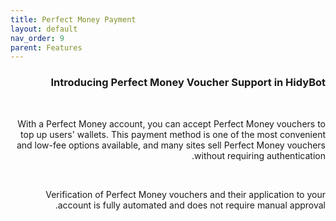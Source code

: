 ```yaml
---
title: Perfect Money Payment
layout: default
nav_order: 9
parent: Features
---
```


<head>
    <meta charset="utf-8">
    <link rel="stylesheet" href="https://b3h1z.github.io/HidyBot-Docs/assets/css/style.css">
</head>
<div dir="rtl">
<h3>Introducing Perfect Money Voucher Support in HidyBot</h3>
<br>
<p>With a Perfect Money account, you can accept Perfect Money vouchers to top up users' wallets. This payment method is one of the most convenient and low-fee options available, and many sites sell Perfect Money vouchers without requiring authentication.</p>
<br>
<p>Verification of Perfect Money vouchers and their application to your account is fully automated and does not require manual approval.</p>
</div>